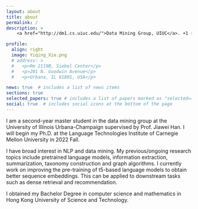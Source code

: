 ```yaml
---
layout: about
title: about
permalink: /
description: >
    <a href="http://dm1.cs.uiuc.edu/">Data Mining Group, UIUC</a>. +1 (518) 763-5018

profile:
  align: right
  image: Yiqing_Xie.png
  # address: >
  #   <p>Rm 2119B, Siebel Center</p>
  #   <p>201 N. Goodwin Avenue</p>
  #   <p>Urbana, IL 61801, USA</p>

news: true  # includes a list of news items
sections: true
selected_papers: true # includes a list of papers marked as "selected={true}"
social: true  # includes social icons at the bottom of the page
---
```


I am a second-year master student in the data mining group at the University of Illinois Urbana-Champaign supervised by Prof. Jiawei Han. I will begin my Ph.D. at the Language Technologies Institute of Carnegie Mellon University in 2022 Fall.

I have broad interest in NLP and data mining. My previous/ongoing research topics include pretrained language models, information extraction, summarization, taxonomy construction and graph algorithms. I currently work on improving the pre-training of t5-based language models to obtain better sequence embeddings. This can be applied to downstream tasks such as dense retrieval and recommendation.

I obtained my Bachelor Degree in computer science and mathematics in Hong Kong University of Science and Technology.

<!---
Test

Write your biography here. Tell the world about yourself. Link to your favorite [subreddit](http://reddit.com){:target="\_blank"}. You can put a picture in, too. The code is already in, just name your picture `prof_pic.jpg` and put it in the `img/` folder.

Put your address / P.O. box / other info right below your picture. You can also disable any these elements by editing `profile` property of the YAML header of your `_pages/about.md`. Edit `_bibliography/papers.bib` and Jekyll will render your [publications page](/al-folio/publications/) automatically.

Link to your social media connections, too. This theme is set up to use [Font Awesome icons](http://fortawesome.github.io/Font-Awesome/){:target="\_blank"} and [Academicons](https://jpswalsh.github.io/academicons/){:target="\_blank"}, like the ones below. Add your Facebook, Twitter, LinkedIn, Google Scholar, or just disable all of them. 
-->
